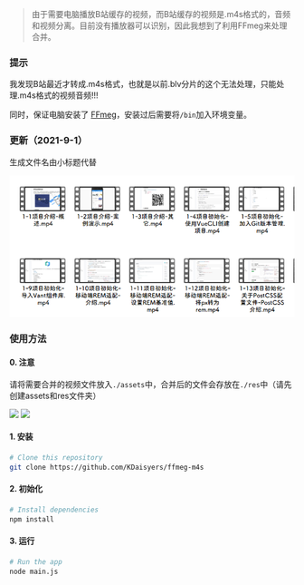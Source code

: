 >由于需要电脑播放B站缓存的视频，而B站缓存的视频是.m4s格式的，音频和视频分离。目前没有播放器可以识别，因此我想到了利用FFmeg来处理合并。



### 提示

我发现B站最近才转成.m4s格式，也就是以前.blv分片的这个无法处理，只能处理.m4s格式的视频音频!!!

同时，保证电脑安装了 [FFmeg]( https://www.ffmpeg.org/download.html )，安装过后需要将`/bin`加入环境变量。



### 更新（2021-9-1）

生成文件名由小标题代替

![](./images/resnew.png)



### 使用方法

#### 0. 注意

请将需要合并的视频文件放入`./assets`中，合并后的文件会存放在`./res`中（请先创建assets和res文件夹）

![](./images/assets.png)
![](./images/res.png)

#### 1. 安装

```bash
# Clone this repository
git clone https://github.com/KDaisyers/ffmeg-m4s
```

#### 2. 初始化

```bash
# Install dependencies
npm install
```

#### 3. 运行

```bash
# Run the app
node main.js
```